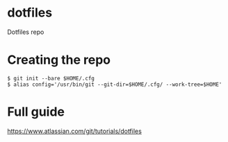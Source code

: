 # dotfiles
Dotfiles repo

# Creating the repo

    $ git init --bare $HOME/.cfg
    $ alias config='/usr/bin/git --git-dir=$HOME/.cfg/ --work-tree=$HOME'

# Full guide
https://www.atlassian.com/git/tutorials/dotfiles

